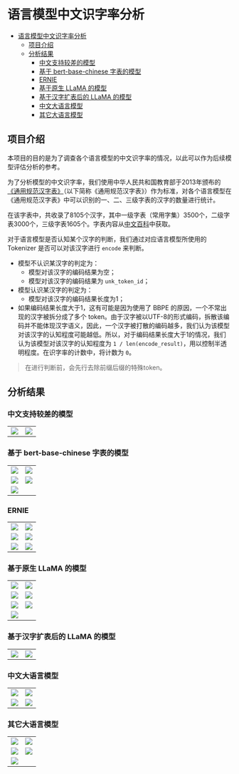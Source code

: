 # 语言模型中文识字率分析

- [语言模型中文识字率分析](#语言模型中文识字率分析)
  - [项目介绍](#项目介绍)
  - [分析结果](#分析结果)
    - [中文支持较差的模型](#中文支持较差的模型)
    - [基于 bert-base-chinese 字表的模型](#基于-bert-base-chinese-字表的模型)
    - [ERNIE](#ernie)
    - [基于原生 LLaMA 的模型](#基于原生-llama-的模型)
    - [基于汉字扩表后的 LLaMA 的模型](#基于汉字扩表后的-llama-的模型)
    - [中文大语言模型](#中文大语言模型)
    - [其它大语言模型](#其它大语言模型)

## 项目介绍

本项目的目的是为了调查各个语言模型的中文识字率的情况，以此可以作为后续模型评估分析的参考。

为了分析模型的中文识字率，我们使用中华人民共和国教育部于2013年颁布的[《通用规范汉字表》](https://zh.wikipedia.org/zh-cn/%E9%80%9A%E7%94%A8%E8%A7%84%E8%8C%83%E6%B1%89%E5%AD%97%E8%A1%A8)（以下简称《通用规范汉字表》）作为标准，对各个语言模型在《通用规范汉字表》中可以识别的一、二、三级字表的汉字的数量进行统计。

在该字表中，共收录了8105个汉字，其中一级字表（常用字集）3500个，二级字表3000个，三级字表1605个。字表内容从[中文百科](https://www.zwbk2009.com/)中获取。

对于语言模型是否认知某个汉字的判断，我们通过对应语言模型所使用的 Tokenizer 是否可以对该汉字进行 `encode` 来判断。

- 模型不认识某汉字的判定为：
  - 模型对该汉字的编码结果为空；
  - 模型对该汉字的编码结果为 `unk_token_id`；
- 模型认识某汉字的判定为：
  - 模型对该汉字的编码结果长度为1；
- 如果编码结果长度大于1，这有可能是因为使用了 BBPE 的原因，一个不常出现的汉字被拆分成了多个 token。由于汉字被以UTF-8的形式编码，拆散该编码并不能体现汉字语义，因此，一个汉字被打散的编码越多，我们认为该模型对该汉字的认知程度可能越低。所以，对于编码结果长度大于1的情况，我们认为该模型对该汉字的认知程度为 `1 / len(encode_result)`，用以控制半透明程度。在识字率的计数中，将计数为 `0`。

> 在进行判断前，会先行去除前缀后缀的特殊token。

## 分析结果

### 中文支持较差的模型

|                   |                     |
|-------------------|---------------------|
|![](images/bert-base-cased.png)|![](images/roberta-large.png)|

### 基于 bert-base-chinese 字表的模型

|                                        |                                             |
|----------------------------------------|---------------------------------------------|
|![](images/bert-base-chinese.png)       |![](images/hfl_chinese-bert-wwm-ext.png)       |
|![](images/hfl_chinese-macbert-base.png)|![](images/hfl_chinese-legal-electra-base-generator.png)|
|![](images/shibing624_text2vec-base-chinese.png)| |

### ERNIE

|                                        |                                             |
|----------------------------------------|---------------------------------------------|
|![](images/nghuyong_ernie-1.0-base-zh.png)   |![](images/nghuyong_ernie-2.0-base-en.png)       |
|![](images/nghuyong_ernie-3.0-nano-zh.png)|![](images/nghuyong_ernie-3.0-xbase-zh.png)|
|![](images/nghuyong_ernie-health-zh.png)|![](images/nghuyong_ernie-gram-zh.png)|

### 基于原生 LLaMA 的模型

|                                        |                                             |
|----------------------------------------|---------------------------------------------|
|![](images/decapoda-research_llama-7b-hf.png)       | ![](images/TheBloke_koala-7B-HF.png)    |
|![](images/lmsys_vicuna-7b-delta-v1.1.png)       | ![](images/TheBloke_guanaco-7B-HF.png)    |
|![](images/TheBloke_wizardLM-7B-HF.png)       | ![](images/togethercomputer_RedPajama-INCITE-7B-Chat.png)    |
|![](images/openlm-research_open_llama_7b.png)       |    |

### 基于汉字扩表后的 LLaMA 的模型

|                                        |                                             |
|----------------------------------------|---------------------------------------------|
|![](images/shibing624_chinese-alpaca-plus-7b-hf.png)       | ![](images/shibing624_chinese-alpaca-plus-13b-hf.png)     |

### 中文大语言模型

|                                        |                                             |
|----------------------------------------|---------------------------------------------|
|![](images/THUDM_chatglm-6b.png) |![](images/fnlp_moss-moon-003-sft.png)             |
|![](images/shibing624_mengzi-t5-base-chinese-correction.png) | ![](images/shibing624_prompt-t5-base-chinese.png) |


### 其它大语言模型

|                                        |                                             |
|----------------------------------------|---------------------------------------------|
|![](images/bigscience_bloom-7b1.png)    | ![](images/tiiuae_falcon-7b-instruct.png)   |
|![](images/nomic-ai_gpt4all-j.png)      | ![](images/mosaicml_mpt-7b-instruct.png)    |
|![](images/OpenAssistant_oasst-sft-4-pythia-12b-epoch-3.5.png) |                      |

